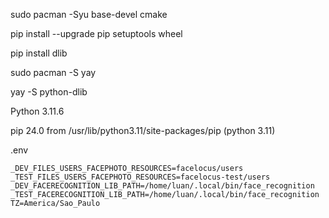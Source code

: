 sudo pacman -Syu base-devel cmake

pip install --upgrade pip setuptools wheel

pip install dlib

sudo pacman -S yay

yay -S python-dlib

Python 3.11.6

pip 24.0 from /usr/lib/python3.11/site-packages/pip (python 3.11)

.env
```
_DEV_FILES_USERS_FACEPHOTO_RESOURCES=facelocus/users
_TEST_FILES_USERS_FACEPHOTO_RESOURCES=facelocus-test/users
_DEV_FACERECOGNITION_LIB_PATH=/home/luan/.local/bin/face_recognition
_TEST_FACERECOGNITION_LIB_PATH=/home/luan/.local/bin/face_recognition
TZ=America/Sao_Paulo
```
